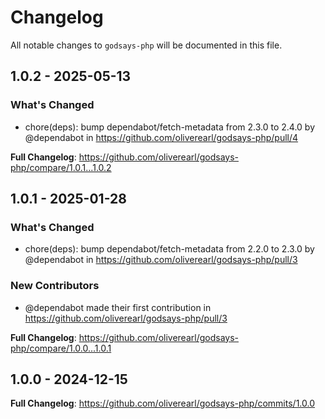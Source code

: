 # Changelog

All notable changes to `godsays-php` will be documented in this file.

## 1.0.2 - 2025-05-13

### What's Changed

* chore(deps): bump dependabot/fetch-metadata from 2.3.0 to 2.4.0 by @dependabot in https://github.com/oliverearl/godsays-php/pull/4

**Full Changelog**: https://github.com/oliverearl/godsays-php/compare/1.0.1...1.0.2

## 1.0.1 - 2025-01-28

### What's Changed

* chore(deps): bump dependabot/fetch-metadata from 2.2.0 to 2.3.0 by @dependabot in https://github.com/oliverearl/godsays-php/pull/3

### New Contributors

* @dependabot made their first contribution in https://github.com/oliverearl/godsays-php/pull/3

**Full Changelog**: https://github.com/oliverearl/godsays-php/compare/1.0.0...1.0.1

## 1.0.0 - 2024-12-15

**Full Changelog**: https://github.com/oliverearl/godsays-php/commits/1.0.0
